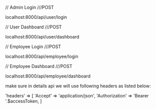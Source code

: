 // Admin Login   ///POST

localhost:8000/api/user/login

// User Dashboard  ///POST

localhost:8000/api/user/dashboard

// Employee Login   ///POST

localhost:8000/api/employee/login

// Employee Dashboard  ///POST

localhost:8000/api/employee/dashboard

make sure in details api we will use following headers as listed below:

'headers' => [
    'Accept' => 'application/json',
    'Authorization' => 'Bearer '.$accessToken,
]
